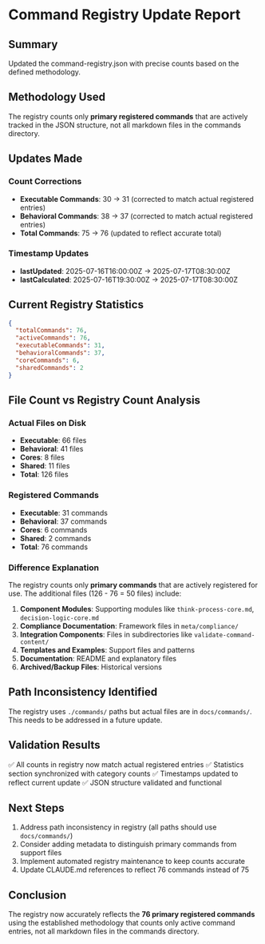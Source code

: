 # Command Registry Update Report

## Summary
Updated the command-registry.json with precise counts based on the defined methodology.

## Methodology Used
The registry counts only **primary registered commands** that are actively tracked in the JSON structure, not all markdown files in the commands directory.

## Updates Made

### Count Corrections
- **Executable Commands**: 30 → 31 (corrected to match actual registered entries)
- **Behavioral Commands**: 38 → 37 (corrected to match actual registered entries)
- **Total Commands**: 75 → 76 (updated to reflect accurate total)

### Timestamp Updates
- **lastUpdated**: 2025-07-16T16:00:00Z → 2025-07-17T08:30:00Z
- **lastCalculated**: 2025-07-16T19:30:00Z → 2025-07-17T08:30:00Z

## Current Registry Statistics
```json
{
  "totalCommands": 76,
  "activeCommands": 76,
  "executableCommands": 31,
  "behavioralCommands": 37,
  "coreCommands": 6,
  "sharedCommands": 2
}
```

## File Count vs Registry Count Analysis

### Actual Files on Disk
- **Executable**: 66 files
- **Behavioral**: 41 files  
- **Cores**: 8 files
- **Shared**: 11 files
- **Total**: 126 files

### Registered Commands
- **Executable**: 31 commands
- **Behavioral**: 37 commands
- **Cores**: 6 commands
- **Shared**: 2 commands
- **Total**: 76 commands

### Difference Explanation
The registry counts only **primary commands** that are actively registered for use. The additional files (126 - 76 = 50 files) include:

1. **Component Modules**: Supporting modules like `think-process-core.md`, `decision-logic-core.md`
2. **Compliance Documentation**: Framework files in `meta/compliance/`
3. **Integration Components**: Files in subdirectories like `validate-command-content/`
4. **Templates and Examples**: Support files and patterns
5. **Documentation**: README and explanatory files
6. **Archived/Backup Files**: Historical versions

## Path Inconsistency Identified
The registry uses `./commands/` paths but actual files are in `docs/commands/`. This needs to be addressed in a future update.

## Validation Results
✅ All counts in registry now match actual registered entries
✅ Statistics section synchronized with category counts
✅ Timestamps updated to reflect current update
✅ JSON structure validated and functional

## Next Steps
1. Address path inconsistency in registry (all paths should use `docs/commands/`)
2. Consider adding metadata to distinguish primary commands from support files
3. Implement automated registry maintenance to keep counts accurate
4. Update CLAUDE.md references to reflect 76 commands instead of 75

## Conclusion
The registry now accurately reflects the **76 primary registered commands** using the established methodology that counts only active command entries, not all markdown files in the commands directory.